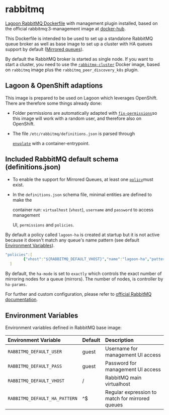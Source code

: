 # rabbitmq

[Lagoon RabbitMQ Dockerfile](https://github.com/amazeeio/lagoon/tree/master/images/rabbitmq) with management plugin installed, based on the official rabbitmq:3-management image at [docker-hub](https://hub.docker.com/_/rabbitmq).

This Dockerfile is intended to be used to set up a standalone RabbitMQ queue broker as well as base image to set up a cluster with HA queues support by default \([Mirrored queues](https://www.rabbitmq.com/ha.html)\).

By default the RabbitMQ broker is started as single node. If you want to start a cluster, you need to use the [`rabbitmq-cluster`](https://github.com/amazeeio/lagoon/blob/master/images/rabbitmq-cluster/Dockerfile) Docker image, based on `rabbitmq` image plus the `rabbitmq_peer_discovery_k8s` plugin.

## Lagoon & OpenShift adaptions

This image is prepared to be used on Lagoon which leverages OpenShift. There are therefore some things already done:

* Folder permissions are automatically adapted with [`fix-permissions`](https://github.com/sclorg/s2i-base-container/blob/master/core/root/usr/bin/fix-permissions)so this image will work with a random user, and therefore also on OpenShift.
* The file `/etc/rabbitmq/definitions.json` is parsed through

  [`envplate`](https://github.com/kreuzwerker/envplate) with a container-entrypoint.

## Included RabbitMQ default schema \(definitions.json\)

* To enable the support for Mirrored Queues, at least one [`policy`](https://www.rabbitmq.com/parameters.html#policies)must exist.
* In the `definitions.json` schema file, minimal entities are defined to make the

  container run: `virtualhost` \(`vhost`\), `username` and `password` to access management

  UI, `permissions` and `policies`.

By default a policy called `lagoon-ha` is created at startup but it is not active because it doesn't match any queue's name pattern \(see default [Environment Variables](../using-lagoon/environment-variables.md)\).

```yaml
"policies":[
        {"vhost":"${RABBITMQ_DEFAULT_VHOST}","name":"lagoon-ha","pattern":"${RABBITMQ_DEFAULT_HA_PATTERN}", "definition":{"ha-mode":"exactly","ha-params":2,"ha-sync-mode":"automatic","ha-sync-batch-size":5}}
  ]
```

By default, the `ha-mode` is set to `exactly` which controls the exact number of mirroring nodes for a queue \(mirrors\). The number of nodes, is controller by `ha-params`.

For further and custom configuration, please refer to [official RabbitMQ documentation](https://www.rabbitmq.com/ha.html).

## Environment Variables

Environment variables defined in RabbitMQ base image:

| Environment Variable | Default | Description |
| :--- | :--- | :--- |
| `RABBITMQ_DEFAULT_USER` | guest | Username for management UI access |
| `RABBITMQ_DEFAULT_PASS` | guest | Password for management UI access |
| `RABBITMQ_DEFAULT_VHOST` | / | RabbitMQ main virtualhost |
| `RABBITMQ_DEFAULT_HA_PATTERN` | ^$ | Regular expression to match for mirrored queues |

